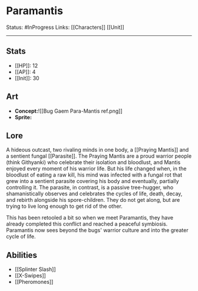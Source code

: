 # Paramantis
Status: #InProgress
Links: [[Characters]] [[Unit]]
___
## Stats
- [[HP]]: 12
- [[AP]]: 4
- [[Init]]: 30

## Art
- **Concept:**![[Bug Gaem Para-Mantis ref.png]]
- **Sprite:**

## Lore
A hideous outcast, two rivaling minds in one body, a [[Praying Mantis]] and a sentient fungal [[Parasite]]. The Praying Mantis are a proud warrior people (think Githyanki) who celebrate their isolation and bloodlust, and Mantis enjoyed every moment of his warrior life. But his life changed when, in the bloodlust of eating a raw kill, his mind was infected with a fungal rot that grew into a sentient parasite covering his body and eventually, partially controlling it. The parasite, in contrast, is a passive tree-hugger, who shamanistically observes and celebrates the cycles of life, death, decay, and rebirth alongside his spore-children. They do not get along, but are trying to live long enough to get rid of the other.

This has been retooled a bit so when we meet Paramantis, they have already completed this conflict and reached a peaceful symbiosis. Paramantis now sees beyond the bugs' warrior culture and into the greater cycle of life.

## Abilities
- [[Splinter Slash]]
- [[X-Swipes]]
- [[Pheromones]]